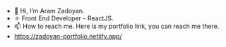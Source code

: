 - 👋 Hi, I’m Aram Zadoyan.
- ⚛️ Front End Developer - ReactJS.
- 📫 How to reach me. Here is my portfolio link, you can reach me there.
- https://zadoyan-portfolio.netlify.app/

<!---
zad07an/zad07an is a ✨ special ✨ repository because its `README.md` (this file) appears on your GitHub profile.
You can click the Preview link to take a look at your changes.
--->
